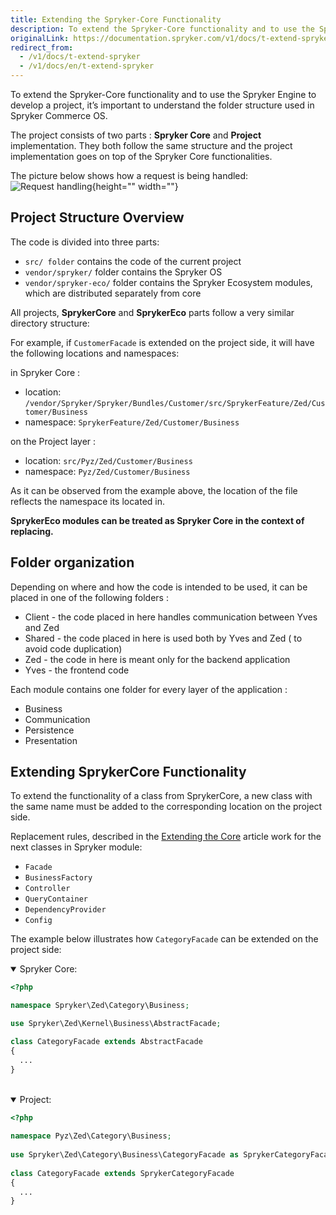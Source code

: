 ```yaml
---
title: Extending the Spryker-Core Functionality
description: To extend the Spryker-Core functionality and to use the Spryker Engine to develop a project, it’s important to understand the folder structure used in Spryker Commerce OS.
originalLink: https://documentation.spryker.com/v1/docs/t-extend-spryker
redirect_from:
  - /v1/docs/t-extend-spryker
  - /v1/docs/en/t-extend-spryker
---
```


<!--used to be: http://spryker.github.io/tutorials/zed/extending-spryker/-->
To extend the Spryker-Core functionality and to use the Spryker Engine to develop a project, it’s important to understand the folder structure used in Spryker Commerce OS.

The project consists of two parts : **Spryker Core** and **Project** implementation. They both follow the same structure and the project implementation goes on top of the Spryker Core functionalities.

The picture below shows how a request is being handled:
![Request handling](https://spryker.s3.eu-central-1.amazonaws.com/docs/Tutorials/Advanced/Tutorial+Extending+Spryker/request_handling.png){height="" width=""}

## Project Structure Overview
The code is divided into three parts:

* `src/ folder` contains the code of the current project
* `vendor/spryker/` folder contains the Spryker OS
* `vendor/spryker-eco/` folder contains the Spryker Ecosystem modules, which are distributed separately from core

All projects, **SprykerCore** and **SprykerEco** parts follow a very similar directory structure:

For example, if `CustomerFacade` is extended on the project side, it will have the following locations and namespaces:

in Spryker Core :

* location: `/vendor/Spryker/Spryker/Bundles/Customer/src/SprykerFeature/Zed/Customer/Business`
* namespace: `SprykerFeature/Zed/Customer/Business`

on the Project layer :

* location: `src/Pyz/Zed/Customer/Business`
* namespace: `Pyz/Zed/Customer/Business`

As it can be observed from the example above, the location of the file reflects the namespace its located in.

**SprykerEco modules can be treated as Spryker Core in the context of replacing.**

## Folder organization
Depending on where and how the code is intended to be used, it can be placed in one of the following folders :

* Client - the code placed in here handles communication between Yves and Zed
* Shared - the code placed in here is used both by Yves and Zed ( to avoid code duplication)
* Zed - the code in here is meant only for the backend application
* Yves - the frontend code

Each module contains one folder for every layer of the application :

* Business
* Communication
* Persistence
* Presentation

## Extending SprykerCore Functionality
To extend the functionality of a class from SprykerCore, a new class with the same name must be added to the corresponding location on the project side.

Replacement rules, described in the [Extending the Core](https://documentation.spryker.com/v1/docs/core-extension ) article work for the next classes in Spryker module:

* `Facade`
* `BusinessFactory`
* `Controller`
* `QueryContainer`
* `DependencyProvider`
* `Config`

The example below illustrates how `CategoryFacade` can be extended on the project side:

<details open>
<summary>Spryker Core:</summary>

```php
<?php

namespace Spryker\Zed\Category\Business;

use Spryker\Zed\Kernel\Business\AbstractFacade;

class CategoryFacade extends AbstractFacade
{
  ...
}
```

</br>
</details>

<details open>
<summary>Project:</summary>

```php
<?php
				
namespace Pyz\Zed\Category\Business;
				
use Spryker\Zed\Category\Business\CategoryFacade as SprykerCategoryFacade;
				
class CategoryFacade extends SprykerCategoryFacade
{
  ...
}
```

</br>
</details>
